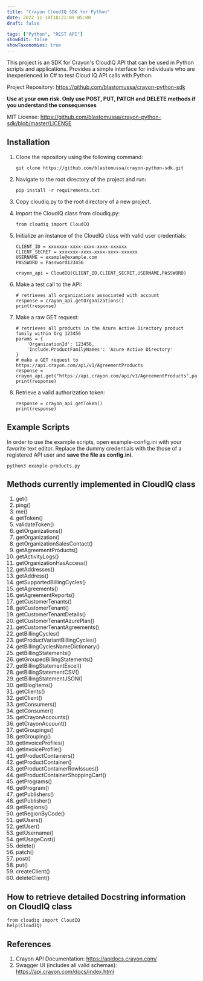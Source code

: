 ```yaml
---
title: "Crayon CloudIQ SDK for Python"
date: 2022-11-10T18:21:09-05:00
draft: false

tags: ["Python", "REST API"]
showEdit: false
showTaxonomies: true
---
```

This project is an SDK for Crayon's CloudIQ API that can be used in Python
scripts and applications. Provides a simple interface for individuals who are
inexperienced in C# to test Cloud IQ API calls with Python.

Project Repository: https://github.com/blastomussa/crayon-python-sdk 

**Use at your own risk. Only use POST, PUT, PATCH and DELETE methods if you understand the consequenses**

MIT License: https://github.com/blastomussa/crayon-python-sdk/blob/master/LICENSE 

## Installation

1. Clone the repository using the following command:
	```
	git clone https://github.com/blastomussa/crayon-python-sdk.git
	```

2. Navigate to the root directory of the project and run:
	```
	pip install -r requirements.txt
	```

3. Copy cloudiq.py to the root directory of a new project.

4. Import the CloudIQ class from cloudiq.py:
	```
	from cloudiq import CloudIQ
	```

5. Initialize an instance of the CloudIQ class with valid user credentials:
	```
	CLIENT_ID = xxxxxxx-xxxx-xxxx-xxxx-xxxxxx
	CLIENT_SECRET = xxxxxxx-xxxx-xxxx-xxxx-xxxxxx
	USERNAME = example@example.com
	PASSWORD = Password123456

	crayon_api = CloudIQ(CLIENT_ID,CLIENT_SECRET,USERNAME,PASSWORD)
	```

6. Make a test call to the API:
	```
	# retrieves all organizations associated with account
	response = crayon_api.getOrganizations()
	print(response)
	```

7. Make a raw GET request:
	```
	# retrieves all products in the Azure Active Directory product family within Org 123456
	params = {
		'OrganizationId': 123456,
		'Include.ProductFamilyNames': 'Azure Active Directory'
	}
	# make a GET request to https://api.crayon.com/api/v1/AgreementProducts
	response = crayon_api.get("https://api.crayon.com/api/v1/AgreementProducts",params)
	print(response)
	```

8. Retrieve a valid authorization token:
	```
	response = crayon_api.getToken()
	print(response)
	```

## Example Scripts

In order to use the example scripts, open example-config.ini with your favorite
text editor. Replace the dummy credentials with the those of a registered API
user and **save the file as config.ini.**
```
python3 example-products.py
```

## Methods currently implemented in CloudIQ class

1. get()
2. ping()
3. me()
4. getToken()
5. validateToken()
6. getOrganizations()
7. getOrganization()
8. getOrganizationSalesContact()
9. getAgreementProducts()
10. getActivityLogs()
11. getOrganizationHasAccess()
12. getAddresses()
13. getAddress()
14. getSupportedBillingCycles()
15. getAgreements()
16. getAgreementReports()
17. getCustomerTenants()
18. getCustomerTenant()
19. getCustomerTenantDetails()
20. getCustomerTenantAzurePlan()
21. getCustomerTenantAgreements()
22. getBillingCycles()
23. getProductVariantBillingCycles()
24. getBillingCyclesNameDictionary()
25. getBillingStatements()
26. getGroupedBillingStatements()
27. getBillingStatementExcel()
28. getBillingStatementCSV()
29. getBillingStatementJSON()
30. getBlogItems()
31. getClients()
32. getClient()
33. getConsumers()
34. getConsumer()
35. getCrayonAccounts()
36. getCrayonAccount()
37. getGroupings()
38. getGrouping()
39. getInvoiceProfiles()
40. getInvoiceProfile()
41. getProductContainers()
42. getProductContainer()
43. getProductContainerRowIssues()
44. getProductContainerShoppingCart()
45. getPrograms()
46. getProgram()
47. getPublishers()
48. getPublisher()
49. getRegions()
50. getRegionByCode()
51. getUsers()
52. getUser()
53. getUsername()
54. getUsageCost()
55. delete()
56. patch() 
57. post()
58. put()
59. createClient()
60. deleteClient()



##  How to retrieve detailed Docstring information on CloudIQ class

```
from cloudiq import CloudIQ
help(CloudIQ)
```

## References

1. Crayon API Documentation: https://apidocs.crayon.com/
2. Swagger UI (includes all valid schemas): https://api.crayon.com/docs/index.html

